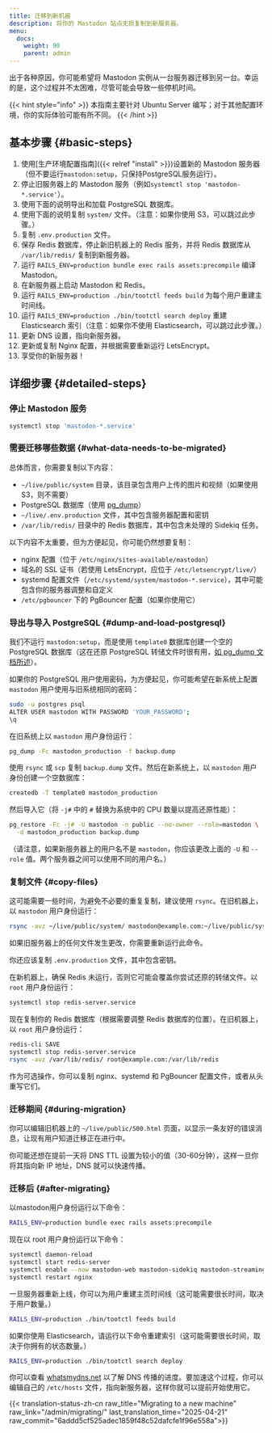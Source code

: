 ```yaml
---
title: 迁移到新机器
description: 将你的 Mastodon 站点无损复制到新服务器。
menu:
  docs:
    weight: 90
    parent: admin
---
```


出于各种原因，你可能希望将 Mastodon 实例从一台服务器迁移到另一台。幸运的是，这个过程并不太困难，尽管可能会导致一些停机时间。

{{< hint style="info" >}}
本指南主要针对 Ubuntu Server 编写；对于其他配置环境，你的实际体验可能有所不同。
{{< /hint >}}

## 基本步骤 {#basic-steps}

1. 使用[生产环境配置指南]({{< relref "install" >}})设置新的 Mastodon 服务器（但不要运行`mastodon:setup`，只保持PostgreSQL服务运行）。
2. 停止旧服务器上的 Mastodon 服务（例如`systemctl stop 'mastodon-*.service'`）。
3. 使用下面的说明导出和加载 PostgreSQL 数据库。
4. 使用下面的说明复制 `system/` 文件。（注意：如果你使用 S3，可以跳过此步骤。）
5. 复制 `.env.production` 文件。
6. 保存 Redis 数据库，停止新旧机器上的 Redis 服务，并将 Redis 数据库从 `/var/lib/redis/` 复制到新服务器。
7. 运行 `RAILS_ENV=production bundle exec rails assets:precompile` 编译 Mastodon。
8. 在新服务器上启动 Mastodon 和 Redis。
9. 运行 `RAILS_ENV=production ./bin/tootctl feeds build` 为每个用户重建主时间线。
10. 运行 `RAILS_ENV=production ./bin/tootctl search deploy` 重建 Elasticsearch 索引（注意：如果你不使用 Elasticsearch，可以跳过此步骤。）
11. 更新 DNS 设置，指向新服务器。
12. 更新或复制 Nginx 配置，并根据需要重新运行 LetsEncrypt。
13. 享受你的新服务器！

## 详细步骤 {#detailed-steps}

### 停止 Mastodon 服务

```bash
systemctl stop 'mastodon-*.service'
```

### 需要迁移哪些数据 {#what-data-needs-to-be-migrated}

总体而言，你需要复制以下内容：

* `~/live/public/system` 目录，该目录包含用户上传的图片和视频（如果使用 S3，则不需要）
* PostgreSQL 数据库（使用 [pg_dump](https://www.postgresql.org/docs/9.1/static/backup-dump.html)）
* `~/live/.env.production` 文件，其中包含服务器配置和密钥
* `/var/lib/redis/` 目录中的 Redis 数据库，其中包含未处理的 Sidekiq 任务。

以下内容不太重要，但为方便起见，你可能仍然想要复制：

* nginx 配置（位于 `/etc/nginx/sites-available/mastodon`）
* 域名的 SSL 证书（若使用 LetsEncrypt，应位于 `/etc/letsencrypt/live/`）
* systemd 配置文件（`/etc/systemd/system/mastodon-*.service`），其中可能包含你的服务器调整和自定义
* `/etc/pgbouncer` 下的 PgBouncer 配置（如果你使用它）

### 导出与导入 PostgreSQL {#dump-and-load-postgresql}

我们不运行 `mastodon:setup`，而是使用 `template0` 数据库创建一个空的 PostgreSQL 数据库（这在还原 PostgreSQL 转储文件时很有用，[如 pg_dump 文档所述](https://www.postgresql.org/docs/9.1/static/backup-dump.html#BACKUP-DUMP-RESTORE)）。  

如果你的 PostgreSQL 用户使用密码，为方便起见，你可能希望在新系统上配置 `mastodon` 用户使用与旧系统相同的密码：

```bash
sudo -u postgres psql  
ALTER USER mastodon WITH PASSWORD 'YOUR_PASSWORD';  
\q
```

在旧系统上以 `mastodon` 用户身份运行：

```bash
pg_dump -Fc mastodon_production -f backup.dump
```

使用 `rsync` 或 `scp` 复制 `backup.dump` 文件。然后在新系统上，以 `mastodon` 用户身份创建一个空数据库：

```bash
createdb -T template0 mastodon_production
```

然后导入它（将 `-j#` 中的 `#` 替换为系统中的 CPU 数量以提高还原性能）：

```bash
pg_restore -Fc -j# -U mastodon -n public --no-owner --role=mastodon \
  -d mastodon_production backup.dump
```

（请注意，如果新服务器上的用户名不是 `mastodon`，你应该更改上面的 `-U` 和 `--role` 值。两个服务器之间可以使用不同的用户名。）

### 复制文件 {#copy-files}

这可能需要一些时间，为避免不必要的重复复制，建议使用 `rsync`。在旧机器上，以 `mastodon` 用户身份运行：

```bash
rsync -avz ~/live/public/system/ mastodon@example.com:~/live/public/system/
```

如果旧服务器上的任何文件发生更改，你需要重新运行此命令。  

你还应该复制 `.env.production` 文件，其中包含密钥。

在新机器上，确保 Redis 未运行，否则它可能会覆盖你尝试还原的转储文件。以 `root` 用户身份运行：

```bash
systemctl stop redis-server.service
```

现在复制你的 Redis 数据库（根据需要调整 Redis 数据库的位置）。在旧机器上，以 `root` 用户身份运行：

```bash
redis-cli SAVE
systemctl stop redis-server.service
rsync -avz /var/lib/redis/ root@example.com:/var/lib/redis
```

作为可选操作，你可以复制 nginx、systemd 和 PgBouncer 配置文件，或者从头重写它们。

### 迁移期间 {#during-migration}

你可以编辑旧机器上的 `~/live/public/500.html` 页面，以显示一条友好的错误消息，让现有用户知道迁移正在进行中。

你可能还想在提前一天将 DNS TTL 设置为较小的值（30-60分钟），这样一旦你将其指向新 IP 地址，DNS 就可以快速传播。

### 迁移后 {#after-migrating}

以mastodon用户身份运行以下命令：  

```bash
RAILS_ENV=production bundle exec rails assets:precompile  
```

现在以 root 用户身份运行以下命令：

```bash
systemctl daemon-reload
systemctl start redis-server  
systemctl enable --now mastodon-web mastodon-sidekiq mastodon-streaming  
systemctl restart nginx
```

一旦服务器重新上线，你可以为用户重建主页时间线（这可能需要很长时间，取决于用户数量。）

```bash
RAILS_ENV=production ./bin/tootctl feeds build
```

如果你使用 Elasticsearch，请运行以下命令重建索引（这可能需要很长时间，取决于你拥有的状态数量。）

```bash
RAILS_ENV=production ./bin/tootctl search deploy
```

你可以查看 [whatsmydns.net](https://whatsmydns.net/) 以了解 DNS 传播的进度。要加速这个过程，你可以编辑自己的 `/etc/hosts` 文件，指向新服务器，这样你就可以提前开始使用它。

{{< translation-status-zh-cn raw_title="Migrating to a new machine" raw_link="/admin/migrating/" last_translation_time="2025-04-21" raw_commit="6addd5cf525adec1859f48c52dafcfe1f96e558a">}}
